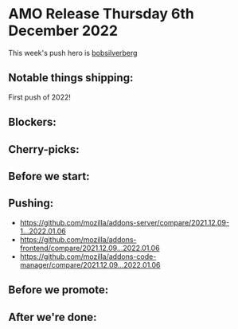 # AMO Release Thursday 6th December 2022

This week's push hero is [bobsilverberg](https://github.com/bobsilverberg)

## Notable things shipping:

First push of 2022!

## Blockers:

## Cherry-picks:

## Before we start:

## Pushing:

- https://github.com/mozilla/addons-server/compare/2021.12.09-1...2022.01.06
- https://github.com/mozilla/addons-frontend/compare/2021.12.09...2022.01.06
- https://github.com/mozilla/addons-code-manager/compare/2021.12.09...2022.01.06

## Before we promote:

## After we're done:

